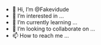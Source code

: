 - 👋 Hi, I’m @Fakevidude
- 👀 I’m interested in ...
- 🌱 I’m currently learning ...
- 💞️ I’m looking to collaborate on ...
- 📫 How to reach me ...

<!---
Fakevidude/Fakevidude is a ✨ special ✨ repository because its `README.md` (this file) appears on your GitHub profile.
You can click the Preview link to take a look at your changes.
--->
